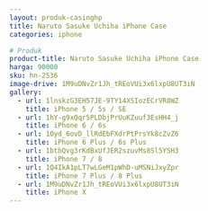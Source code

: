 ```yaml
---
layout: produk-casinghp
title: Naruto Sasuke Uchiha iPhone Case
categories: iphone

# Produk
product-title: Naruto Sasuke Uchiha iPhone Case
harga: 90000
sku: hn-2536
image-drive: 1M9uDNvZr1Jh_tREoVUi3x6lxpU8UT3iN
gallery:
  - url: 1lnskzG3EH57JE-9TY14XSIozECrVR8WZ
    title: iPhone 5 / 5s / SE
  - url: 1hY-g9xQqr5PLDbjPrUuKZuuf3EsHH4_j
    title: iPhone 6 / 6s
  - url: 1Oyd_6ovD_llRdEbFXdrPtPrsYk8cZvZ6
    title: iPhone 6 Plus / 6s Plus
  - url: 1bthQvg3rKdBxUfJER2szuvMs8Sl5YSH3
    title: iPhone 7 / 8
  - url: 1Q4IkA1pLT7wLGeM1pWhD-uMSNiJxyZpr
    title: iPhone 7 Plus / 8 Plus
  - url: 1M9uDNvZr1Jh_tREoVUi3x6lxpU8UT3iN
    title: iPhone X
---
```

